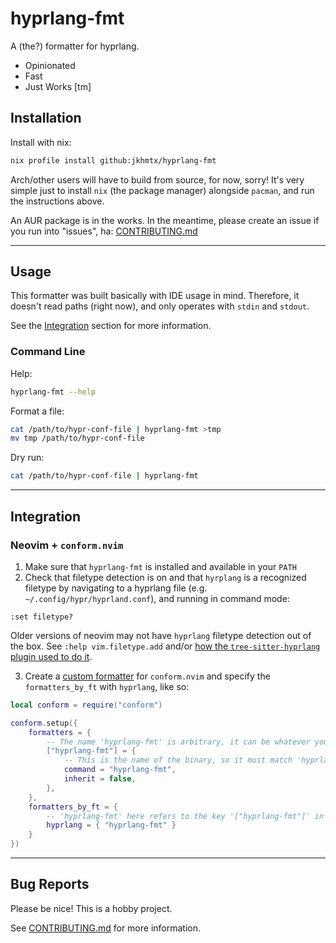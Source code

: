 # hyprlang-fmt

A (the?) formatter for hyprlang.

- Opinionated
- Fast
- Just Works [tm]

## Installation

Install with nix:

```bash
nix profile install github:jkhmtx/hyprlang-fmt
```

Arch/other users will have to build from source, for now, sorry! It's very simple just to install `nix` (the package manager) alongside `pacman`, and run the instructions above.

An AUR package is in the works. In the meantime, please create an issue if you run into "issues", ha: [CONTRIBUTING.md](./CONTRIBUTING.md)

---

## Usage

This formatter was built basically with IDE usage in mind. Therefore, it doesn't read paths (right now), and only operates with `stdin` and `stdout`.

See the [Integration](#Integration) section for more information.

### Command Line

Help:

```bash
hyprlang-fmt --help
```

Format a file:

```bash
cat /path/to/hypr-conf-file | hyprlang-fmt >tmp
mv tmp /path/to/hypr-conf-file
```

Dry run:

```bash
cat /path/to/hypr-conf-file | hyprlang-fmt
```

---

## Integration

### Neovim + `conform.nvim`

1. Make sure that `hyprlang-fmt` is installed and available in your `PATH`
2. Check that filetype detection is on and that `hyrplang` is a recognized filetype by navigating to a hyprlang file (e.g. `~/.config/hypr/hyprland.conf`), and running in command mode:

```
:set filetype?
```

Older versions of neovim may not have `hyprlang` filetype detection out of the box. See `:help vim.filetype.add` and/or [how the `tree-sitter-hyprlang` plugin used to do it](tree-sitter-example).

3. Create a [custom formatter](conform-custom-formatter) for `conform.nvim` and specify the `formatters_by_ft` with `hyprlang`, like so:

```lua
local conform = require("conform")

conform.setup({
    formatters = {
        -- The name 'hyprlang-fmt' is arbitrary, it can be whatever you like
        ["hyprlang-fmt"] = {
            -- This is the name of the binary, so it must match 'hyprlang-fmt'
            command = "hyprlang-fmt",
            inherit = false,
        },
    },
    formatters_by_ft = {
        -- 'hyprlang-fmt' here refers to the key '["hyprlang-fmt"]' in 'formatters' above
        hyprlang = { "hyprlang-fmt" }
    }
})
```

[conform-custom-formatter]: https://github.com/stevearc/conform.nvim?tab=readme-ov-file#customizing-formatters
[tree-sitter-example]: https://github.com/tree-sitter-grammars/tree-sitter-hyprlang/blob/90b3ddf8a85b5ea3d9dc4920fddb16182a192e14/plugin/init.lua#L2

---

## Bug Reports

Please be nice! This is a hobby project.

See [CONTRIBUTING.md](./CONTRIBUTING.md) for more information.
